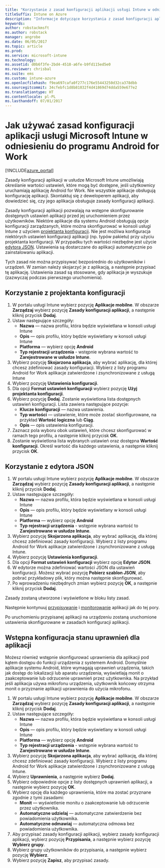 ```yaml
---
title: "Korzystanie z zasad konfiguracji aplikacji usługi Intune w odniesieniu do programu Android for Work"
titleSuffix: Intune on Azure
description: "Informacje dotyczące korzystania z zasad konfiguracji aplikacji w celu przekazywania danych konfiguracyjnych do aplikacji Android for Work po jej uruchomieniu."
keywords: 
author: robstackmsft
ms.author: robstack
manager: angrobe
ms.date: 06/05/2017
ms.topic: article
ms.prod: 
ms.service: microsoft-intune
ms.technology: 
ms.assetid: d0b6f3fe-2bd4-4518-a6fe-b9fd115ed5e0
ms.reviewer: chrisbal
ms.suite: ems
ms.custom: intune-azure
ms.openlocfilehash: f9ea697cafa0f277c176e55443250d32ca378dbb
ms.sourcegitcommit: 34cfebfc1d8b81032f4d41869d74dda559e677e2
ms.translationtype: HT
ms.contentlocale: pl-PL
ms.lasthandoff: 07/01/2017
---
```

# <a name="how-to-use-microsoft-intune-app-configuration-policies-for-android-for-work"></a>Jak używać zasad konfiguracji aplikacji usługi Microsoft Intune w odniesieniu do programu Android for Work

[!INCLUDE[azure_portal](./includes/azure_portal.md)]

Zasady konfiguracji aplikacji w usłudze Microsoft Intune umożliwiają określanie wartości ustawień, które mogą być dostępne, jeśli użytkownicy uruchamiają aplikację Android for Work. Nie wszystkie aplikacje obsługują konfigurację aplikacji. Skontaktuj się z deweloperem aplikacji, aby dowiedzieć się, czy jego aplikacja obsługuje zasady konfiguracji aplikacji.

Zasady konfiguracji aplikacji pozwalają na wstępne skonfigurowanie dostępnych ustawień aplikacji przed jej uruchomieniem przez użytkowników. Niektóre aplikacje dla systemu Android obsługują opcje konfiguracji zarządzanych, które można skonfigurować w konsoli usługi Intune z użyciem [projektanta konfiguracji](#use-configuration-designer). Nie jest możliwa konfiguracja niektórych ustawień konfiguracji aplikacji (np. typów pakietu) przy użyciu projektanta konfiguracji.  W przypadku tych wartości niezbędne jest użycie [edytora JSON](#use-json-editor).   Ustawienia są dostarczane do aplikacji automatycznie po zainstalowaniu aplikacji.

Tych zasad nie można przypisywać bezpośrednio do użytkowników i urządzeń. W zamian należy skojarzyć je z aplikacją, a następnie przypisać tę aplikację. Ustawienia zasad są stosowane, gdy aplikacja je wyszukuje (zazwyczaj podczas pierwszego uruchomienia).

## <a name="use-configuration-designer"></a>Korzystanie z projektanta konfiguracji

1. W portalu usługi Intune wybierz pozycję **Aplikacje mobilne**. W obszarze **Zarządzaj** wybierz pozycję **Zasady konfiguracji aplikacji**, a następnie kliknij przycisk **Dodaj**.
2. Ustaw następujące szczegóły:
    - **Nazwa** — nazwa profilu, która będzie wyświetlana w konsoli usługi Intune
    - **Opis** — opis profilu, który będzie wyświetlany w konsoli usługi Intune
    - **Platforma** — wybierz opcję **Android**
    - **Typ rejestracji urządzenia** -  wstępnie wybrana wartość to **Zarejestrowane w usłudze Intune**.
3. Wybierz pozycję **Skojarzona aplikacja**, aby wybrać aplikację, dla której chcesz zdefiniować zasady konfiguracji.  Wybierz z listy programu Android for Work aplikacje zatwierdzone i zsynchronizowane z usługą Intune
4. Wybierz pozycję **Ustawienia konfiguracji**.
5. Dla opcji **Format ustawień konfiguracji** wybierz pozycję **Użyj projektanta konfiguracji**.
6. Wybierz pozycję **Dodaj**. Zostanie wyświetlona lista dostępnych ustawień konfiguracji. Lista zawiera następujące pozycje:
    - **Klucze konfiguracji** — nazwa ustawienia.
    - **Typ wartości** — ustawienie, które może zostać skonfigurowane, na przykład **Wartość logiczna** lub **Ciąg**.
    - **Opis** — opis ustawienia konfiguracji.
7. Zaznacz pola wyboru obok ustawień, które chcesz skonfigurować w ramach tego profilu, a następnie kliknij przycisk **OK**.
8. Zostanie wyświetlona lista wybranych ustawień oraz dostępna **Wartość konfiguracji**. Określ wartość dla każdego ustawienia, a następnie kliknij przycisk **OK**.

## <a name="use-json-editor"></a>Korzystanie z edytora JSON

1. W portalu usługi Intune wybierz pozycję **Aplikacje mobilne**. W obszarze **Zarządzaj** wybierz pozycję **Zasady konfiguracji aplikacji**, a następnie kliknij przycisk **Dodaj**.
2. Ustaw następujące szczegóły:
    - **Nazwa** — nazwa profilu, która będzie wyświetlana w konsoli usługi Intune
    - **Opis** — opis profilu, który będzie wyświetlany w konsoli usługi Intune
    - **Platforma** — wybierz opcję **Android**
    - **Typ rejestracji urządzenia** -  wstępnie wybrana wartość to **Zarejestrowane w usłudze Intune**.
3. Wybierz pozycję **Skojarzona aplikacja**, aby wybrać aplikację, dla której chcesz zdefiniować zasady konfiguracji.  Wybierz z listy programu Android for Work aplikacje zatwierdzone i zsynchronizowane z usługą Intune.
5. Wybierz pozycję **Ustawienia konfiguracji**.
6. Dla opcji **Format ustawień konfiguracji** wybierz opcję **Edytor JSON**.
7. W edytorze można zdefiniować wartości JSON dla ustawień konfiguracji. Możesz wybrać pozycję **Pobierz szablon JSON**, aby pobrać przykładowy plik, który można następnie skonfigurować.
8. Po wprowadzeniu niezbędnych zmian wybierz pozycję **OK**, a następnie kliknij przycisk **Dodaj**.

Zasady zostaną utworzone i wyświetlone w bloku listy zasad.

Następnie kontynuuj [przypisywanie](apps-deploy.md) i [monitorowanie](apps-monitor.md) aplikacji jak do tej pory.

Po uruchomieniu przypisanej aplikacji na urządzeniu zostaną uruchomione ustawienia skonfigurowane w zasadach konfiguracji aplikacji.

## <a name="preconfigure-permissions-grant-state-for-apps"></a>Wstępna konfiguracja stanu uprawnień dla aplikacji

Możesz również wstępnie skonfigurować uprawnienia dla aplikacji pod kątem dostępu do funkcji urządzenia z systemem Android. Domyślnie aplikacje systemu Android, które wymagają uprawnień urządzenia, takich jak dostęp do lokalizacji lub aparatu urządzenia, wyświetlają monit o zaakceptowanie lub odrzucenie uprawnień przez użytkownika. Na przykład jeśli aplikacja używa mikrofonu urządzenia, użytkownik końcowy otrzyma monit o przyznanie aplikacji uprawnienia do użycia mikrofonu.

1. W portalu usługi Intune wybierz pozycję **Aplikacje mobilne**. W obszarze **Zarządzaj** wybierz pozycję **Zasady konfiguracji aplikacji**, a następnie kliknij przycisk **Dodaj**.
2. Ustaw następujące szczegóły:
    - **Nazwa** — nazwa profilu, która będzie wyświetlana w konsoli usługi Intune
    - **Opis** — opis profilu, który będzie wyświetlany w konsoli usługi Intune
    - **Platforma** — wybierz opcję **Android**
    - **Typ rejestracji urządzenia** -  wstępnie wybrana wartość to **Zarejestrowane w usłudze Intune**.
3. Wybierz pozycję **Skojarzona aplikacja**, aby wybrać aplikację, dla której chcesz zdefiniować zasady konfiguracji.  Wybierz z listy programu Android for Work aplikacje zatwierdzone i zsynchronizowane z usługą Intune.
5. Wybierz **Uprawnienia**, a następnie wybierz **Dodaj**.
6. Wybierz odpowiednie opcje z listy dostępnych uprawnień aplikacji, a następnie wybierz pozycję **OK**.
7. Wybierz opcję dla każdego uprawnienia, które ma zostać przyznane zgodnie z tymi zasadami:
    - **Monit** — wyświetlenie monitu o zaakceptowanie lub odrzucenie przez użytkownika.
    - **Automatyczne udzielaj** — automatyczne zatwierdzenie bez powiadomienia użytkownika.
    - **Automatyczne odmawiaj** — automatyczna odmowa bez powiadomienia użytkownika.
8. Aby przypisać zasady konfiguracji aplikacji, wybierz zasady konfiguracji aplikacji, wybierz pozycję **Przypisania**, a następnie wybierz pozycję **Wybierz grupy**.
9. Wybierz grupy użytkowników do przypisania, a następnie wybierz pozycję **Wybierz**.
10. Wybierz pozycję **Zapisz**, aby przypisać zasady.
